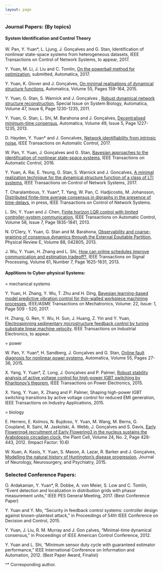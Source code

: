 ```yaml
---
layout: page
---
```


<h3>Journal Papers: (By topics)</h3>

<h4>System Identification and Control Theory</h4>

W. Pan, Y. Yuan*, L. Ljung, J. Gonçalves and G. Stan, Identification of nonlinear state-space systems from heterogeneous datasets, IEEE Transactions on Control of Network Systems, to appear, 2017.

Y. Yuan, M. Li, J. Liu and C. Tomlin, [On the powerball method for optimization](https://arxiv.org/abs/1603.07421), submitted, Automatica, 2017. 

Y. Yuan, K. Glover and J. Gonçalves, [On minimal realisations of dynamical structure functions](http://arxiv.org/abs/1409.0072), Automatica, Volume 55, Pages 159-164, 2015. 

Y. Yuan, G. Stan, S. Warnick and J. Gonçalves , [Robust dynamical network structure reconstruction](http://www.sciencedirect.com/science/article/pii/S0005109811001828), Special Issue on System Biology, Automatica, Volume 47, Issue 6, Page 1230-1235, 2011.

Y. Yuan, G. Stan, L. Shi, M. Barahona and J. Gonçalves, [Decentralised minimum-time consensus](http://www.sciencedirect.com/science/article/pii/S0005109813000794), Automatica, Volume 49, Issue 5, Page 1227-1235, 2013.

D. Hayden, Y. Yuan* and J. Goncalves, [Network identifiability from intrinsic noise](http://arxiv.org/abs/1310.0375), IEEE Transactions on Automatic Control, 2017. 

W. Pan, Y. Yuan, J. Gonçalves and G. Stan, [Bayesian approaches to the identification of nonlinear state-space systems](http://arxiv.org/pdf/1408.3549v5.pdf), IEEE Transactions on Automatic Control, 2016.

Y. Yuan, A. Rai, E. Yeung, G. Stan, S. Warnick and J. Goncalves, [A minimal realization technique for the dynamical structure function of a class of LTI systems](http://arxiv.org/abs/1209.3808), IEEE Transactions on Control of Network Systems, 2017.

T. Charalambous, Y. Yuan*, T. Yang, W. Pan, C. Hadjicostis, M. Johansson, [Distributed finite-time average consensus in digraphs in the presence of time-delays](http://ieeexplore.ieee.org/xpl/articleDetails.jsp?arnumber=7097006&punumber%3D6509490), in press, IEEE Transactions on Control of Network Systems.

L. Shi, Y. Yuan and J. Chen, [Finite horizon LQR control with limited controller-system communication](http://ieeexplore.ieee.org/xpl/articleDetails.jsp?arnumber=6389717), IEEE Transactions on Automatic Control, Volume 58, Issue 7, Page 1835-1841, 2013.

N. O’Clery, Y. Yuan, G. Stan and M. Barahona, [Observability and coarse-graining of consensus dynamics through the External Equitable Partition](http://scholar.harvard.edu/files/neaveoclery/files/pre2013.pdf?m=1384899642), Physical Review E, Volume 88, 042805, 2013.

J. Wu, Y. Yuan, H. Zhang and L. Shi, [How can online schedules improve communication and estimation tradeoff?](http://ieeexplore.ieee.org/stamp/stamp.jsp?arnumber=6410050), IEEE Transactions on Signal Processing, Volume 61, Number 7, Page 1625-1631, 2013.


<h4>Applitions to Cyber-physical Systems:</h4>

= mechanical systems

Y. Yuan, H. Zhang, Y. Wu, T. Zhu and H. Ding, [Bayesian learning-based model predictive vibration control for thin-walled workpiece machining processes](http://ieeexplore.ieee.org/document/7676308/), IEEE/ASME Transactions on Mechatronics, Volume: 22, Issue: 1, Page 509 - 520, 2017. 

H. Zhang, G. Ren, Y. Wu, H. Sun, J. Huang, Z. Yin and Y. Yuan, [Electrospinning sedimentary microstructure feedback control by tuning substrate linear machine velocity](http://ieeexplore.ieee.org/document/7927490/), IEEE Transactions on Industrial Electronics, to appear.


= power 

W. Pan, Y. Yuan*, H. Sandberg, J. Gonçalves and G. Stan, [Online fault diagnosis for nonlinear power systems](http://ac.els-cdn.com/S0005109815000941/1-s2.0-S0005109815000941-main.pdf?_tid=b5e10452-5cd8-11e5-aaba-00000aab0f02&acdnat=1442452333_2541d645986555cf7b4e93810a863942), Automatica, Volume 55, Pages 27-36, 2015. 

X. Yang, Y. Yuan*, Z. Long, J. Gonçalves and P. Palmer, [Robust stability analysis of active voltage control for high-power IGBT switching by Kharitonov’s theorem](http://ieeexplore.ieee.org/xpls/abs_all.jsp?arnumber=7115949&tag=1), IEEE Transactions on Power Electronics, 2015. 

X. Yang, Y. Yuan, X. Zhang and P. Palmer, Shaping high-power IGBT switching transitions by active voltage control for reduced EMI generation, IEEE Transactions on Industry Applications, 2015. 

= biology

E. Herrero, E. Kolmos, N. Bujdoso, Y. Yuan, M. Wang, M. Berns, G. Coupland, R. Saini, M. Jaskolski, A. Webb, J. Gonçalves and S. Davis, [Early Flowering4 recruitment of Early Flowering3 in the nucleus sustains the Arabidopsis circadian clock](http://www.plantcell.org/content/early/2012/02/07/tpc.111.093807.abstract), the Plant Cell, Volume 24, No. 2, Page 428-443, 2012. (Impact Factor: 10.6)

W. Kuan, A. Kasis, Y. Yuan, S. Mason, A. Lazar, R. Barker and J. Gonçalves,[ Modelling the natural history of Huntington’s disease progression](http://jnnp.bmj.com/content/86/10/1143.abstract), Journal of Neurology, Neurosurgery, and Psychiatry, 2015. 

<h3>Selected Conference Papers:</h3>

O. Ardakanian, Y. Yuan*, R. Dobbe, A. von Meier, S. Low and C. Tomlin, “Event detection and localization in distribution grids with phasor measurement units,” IEEE PES General Meeting, 2017. (Best Conference Paper)

Y. Yuan and Y. Mo, “Security in feedback control systems: controller design against known-plaintext attack,” in Proceedings of 54th IEEE Conference on Decision and Control, 2015.

Y. Yuan, J. Liu, R. M. Murray and J. Gon ̧calves, “Minimal-time dynamical consensus,” in Proceedings of IEEE American Control Conference, 2012.

Y. Yuan and L. Shi, “Minimum sensor duty cycle with guaranteed estimator performance,” IEEE International Conference on Information and Automation, 2012. (Best Paper Award, Finalist)

 ^* Corresponding author.
